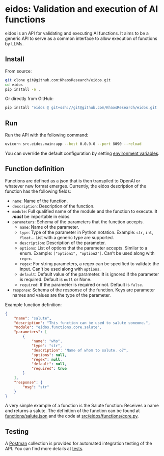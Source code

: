 # eidos:  Validation and execution of AI functions

eidos is an API for validating and executing AI functions. It aims to be a generic API to serve as a common interface to allow execution of functions by LLMs.

## Install

From source:

```bash
git clone git@github.com:KhaosResearch/eidos.git
cd eidos
pip install -e .
```

Or directly from GitHub:

```bash
pip install "eidos @ git+ssh://git@github.com/KhaosResearch/eidos.git
```

## Run

Run the API with the following command:

```bash
uvicorn src.eidos.main:app --host 0.0.0.0 --port 8090 --reload
```

You can override the default configuration by setting [environment variables](src/eidos/settings.py).

## Function definition

Functions are defined as a json that is then transpiled to OpenAI or whatever new format emerges. Currently, the eidos description of the function has the following fields:
- `name`: Name of the function.
- `description`: Description of the function.
- `module`: Full qualified name of the module and the function to execute. It ***must*** be importable in eidos.
- `parameters`: Schema of the parameters that the function accepts.
    - `name`: Name of the parameter.
    - `type`: Type of the parameter in Python notation. Example: `str`, `int`, `float`... List with a generic type are supported.
    - `description`: Description of the parameter.
    - `options`: List of options that the parameter accepts. Similar to a enum. Example: `["option1", "option2"]`. Can't be used along with `regex`.
    - `regex`: For string parameters, a regex can be specified to validate the input. Can't be used along with `options`.
    - `default`: Default value of the parameter. It is ignored if the parameter is required. Default is `null` or None.
    - `required`: If the parameter is required or not. Default is `false`.
- `response`: Schema of the response of the function. Keys are parameter names and values are the type of the parameter.

Example function definition:
```json
{
    "name": "salute",
    "description": "This function can be used to salute someone.",
    "module": "eidos.functions.core.salute",
    "parameters": [
        {
            "name": "who",
            "type": "str",
            "description": "Name of whom to salute. o7",
            "options": null,
            "regex": null,
            "default": null,
            "required": true
        }
    ],
    "response": {
        "msg": "str"
    }
}
```

A very simple example of a function is the Salute function: Receives a name and returns a salute. The definition of the function can be found at [functions/salute.json](functions/salute.json) and the code at [src/eidos/functions/core.py](src/eidos/functions/core.py).

## Testing

A [Postman](https://www.postman.com/downloads/) collection is provided for automated integration testing of the API. You can find more details at [tests](tests).